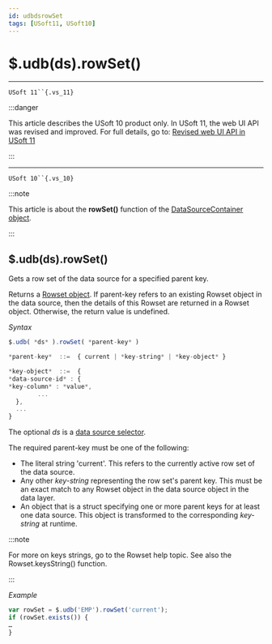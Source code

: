 ```yaml
---
id: udbdsrowSet
tags: [USoft11, USoft10]
---
```

# $.udb(ds).rowSet()



----

`USoft 11``{.vs_11}`


:::danger

This article describes the USoft 10 product only.
In USoft 11, the web UI API was revised and improved. For full details, go to:
[Revised web UI API in USoft 11](/Web_and_app_UIs/UDB_udb/Revised_web_UI_API_in_USoft_11.md)

:::

----

`USoft 10``{.vs_10}`


:::note

This article is about the **rowSet()** function of the [DataSourceContainer object](/Web_and_app_UIs/UDB_DataSourceContainer).

:::

## **$.udb(ds).rowSet()**

Gets a row set of the data source for a specified parent key.

Returns a [Rowset object](/Web_and_app_UIs/UDB_Rowset). If parent-key refers to an existing Rowset object in the data source, then the details of this Rowset are returned in a Rowset object. Otherwise, the return value is undefined.

*Syntax*

```js
$.udb( *ds* ).rowSet( *parent-key* )

*parent-key*  ::=  { current | *key-string* | *key-object* }

*key-object*  ::=  {
*data-source-id* : {
*key-column* : *value*,
        ...
  },
  ...
}
```

The optional *ds* is a [data source selector](/Web_and_app_UIs/UDB_DataSourceMetaContainer/UDB_DataSourceMetaContainer_object.md).

The required parent-key must be one of the following:

- The literal string 'current'. This refers to the currently active row set of the data source.
- Any other *key-string* representing the row set's parent key. This must be an exact match to any Rowset object in the data source object in the data layer.
- An object that is a struct specifying one or more parent keys for at least one data source. This object is transformed to the corresponding *key-string* at runtime.


:::note

For more on keys strings, go to the Rowset help topic. See also the Rowset.keysString() function.

:::

*Example*

```js
var rowSet = $.udb('EMP').rowSet('current');
if (rowSet.exists()) {
…
}
```

 